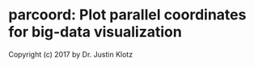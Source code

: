 # parcoord: Plot parallel coordinates for big-data visualization

Copyright (c) 2017 by Dr. Justin Klotz

